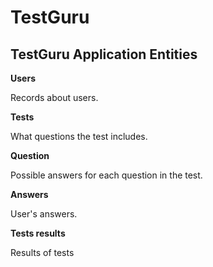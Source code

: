 # TestGuru

## TestGuru Application Entities

**Users**

Records about users.

**Tests**

What questions the test includes.

**Question**

Possible answers for each question in the test.

**Answers**

User's answers.

**Tests results**

Results of tests
